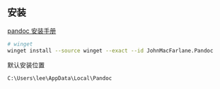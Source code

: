 ## 安装

[pandoc 安装手册](https://pandoc.org/installing.html)

```bash
# winget
winget install --source winget --exact --id JohnMacFarlane.Pandoc
```

默认安装位置

```bash
C:\Users\lee\AppData\Local\Pandoc
```

